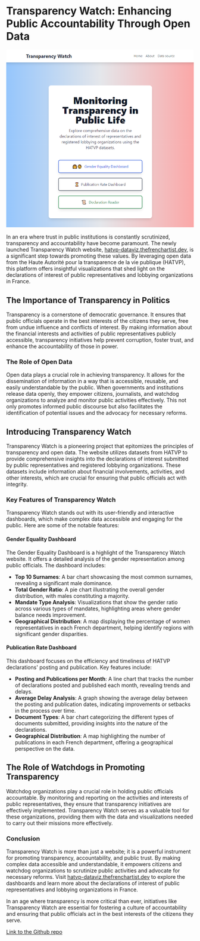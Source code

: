 # Transparency Watch: Enhancing Public Accountability Through Open Data

![screenshot of dataviz app homepage](https://github.com/louispaulet/louispaulet.github.io/blob/main/louis-blog/public/post_images/dataviz_homepage.png?raw=true)

In an era where trust in public institutions is constantly scrutinized, transparency and accountability have become paramount. The newly launched Transparency Watch website, [hatvp-dataviz.thefrenchartist.dev](https://hatvp-dataviz.thefrenchartist.dev/), is a significant step towards promoting these values. By leveraging open data from the Haute Autorité pour la transparence de la vie publique (HATVP), this platform offers insightful visualizations that shed light on the declarations of interest of public representatives and lobbying organizations in France.

## The Importance of Transparency in Politics

Transparency is a cornerstone of democratic governance. It ensures that public officials operate in the best interests of the citizens they serve, free from undue influence and conflicts of interest. By making information about the financial interests and activities of public representatives publicly accessible, transparency initiatives help prevent corruption, foster trust, and enhance the accountability of those in power.

### The Role of Open Data

Open data plays a crucial role in achieving transparency. It allows for the dissemination of information in a way that is accessible, reusable, and easily understandable by the public. When governments and institutions release data openly, they empower citizens, journalists, and watchdog organizations to analyze and monitor public activities effectively. This not only promotes informed public discourse but also facilitates the identification of potential issues and the advocacy for necessary reforms.

## Introducing Transparency Watch

Transparency Watch is a pioneering project that epitomizes the principles of transparency and open data. The website utilizes datasets from HATVP to provide comprehensive insights into the declarations of interest submitted by public representatives and registered lobbying organizations. These datasets include information about financial involvements, activities, and other interests, which are crucial for ensuring that public officials act with integrity.

### Key Features of Transparency Watch

Transparency Watch stands out with its user-friendly and interactive dashboards, which make complex data accessible and engaging for the public. Here are some of the notable features:

#### Gender Equality Dashboard

The Gender Equality Dashboard is a highlight of the Transparency Watch website. It offers a detailed analysis of the gender representation among public officials. The dashboard includes:

- **Top 10 Surnames**: A bar chart showcasing the most common surnames, revealing a significant male dominance.
- **Total Gender Ratio**: A pie chart illustrating the overall gender distribution, with males constituting a majority.
- **Mandate Type Analysis**: Visualizations that show the gender ratio across various types of mandates, highlighting areas where gender balance needs improvement.
- **Geographical Distribution**: A map displaying the percentage of women representatives in each French department, helping identify regions with significant gender disparities.

#### Publication Rate Dashboard

This dashboard focuses on the efficiency and timeliness of HATVP declarations' posting and publication. Key features include:

- **Posting and Publications per Month**: A line chart that tracks the number of declarations posted and published each month, revealing trends and delays.
- **Average Delay Analysis**: A graph showing the average delay between the posting and publication dates, indicating improvements or setbacks in the process over time.
- **Document Types**: A bar chart categorizing the different types of documents submitted, providing insights into the nature of the declarations.
- **Geographical Distribution**: A map highlighting the number of publications in each French department, offering a geographical perspective on the data.

## The Role of Watchdogs in Promoting Transparency

Watchdog organizations play a crucial role in holding public officials accountable. By monitoring and reporting on the activities and interests of public representatives, they ensure that transparency initiatives are effectively implemented. Transparency Watch serves as a valuable tool for these organizations, providing them with the data and visualizations needed to carry out their missions more effectively.

### Conclusion

Transparency Watch is more than just a website; it is a powerful instrument for promoting transparency, accountability, and public trust. By making complex data accessible and understandable, it empowers citizens and watchdog organizations to scrutinize public activities and advocate for necessary reforms. Visit [hatvp-dataviz.thefrenchartist.dev](https://hatvp-dataviz.thefrenchartist.dev/) to explore the dashboards and learn more about the declarations of interest of public representatives and lobbying organizations in France.

In an age where transparency is more critical than ever, initiatives like Transparency Watch are essential for fostering a culture of accountability and ensuring that public officials act in the best interests of the citizens they serve.

[Link to the Github repo](https://github.com/louispaulet/hatvp_reactjs_viz)